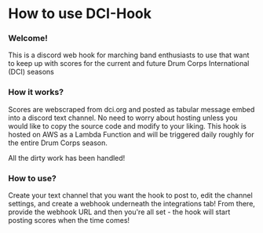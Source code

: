 # How to use DCI-Hook
### Welcome!
This is a discord web hook for marching band enthusiasts to use that want to keep up with scores for the current and future Drum Corps International (DCI) seasons

### How it works?
Scores are webscraped from dci.org and posted as tabular message embed into a discord text channel.  No need to worry about hosting unless you would like to copy the source code and modify to your liking.  This hook is hosted on AWS as a Lambda Function and will be triggered daily roughly for the entire Drum Corps season.  

All the dirty work has been handled!

### How to use?
Create your text channel that you want the hook to post to, edit the channel settings, and create a webhook underneath the integrations tab!  From there, provide the webhook URL and then you're all set - the hook will start posting scores when the time comes! 